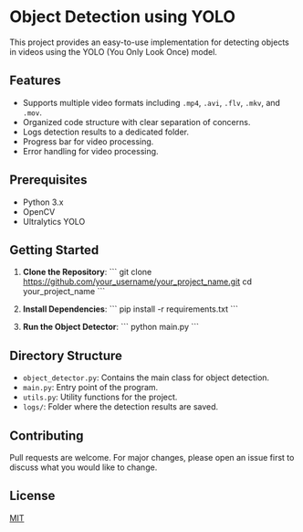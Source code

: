 # Object Detection using YOLO

This project provides an easy-to-use implementation for detecting objects in videos using the YOLO (You Only Look Once) model.

## Features
- Supports multiple video formats including `.mp4`, `.avi`, `.flv`, `.mkv`, and `.mov`.
- Organized code structure with clear separation of concerns.
- Logs detection results to a dedicated folder.
- Progress bar for video processing.
- Error handling for video processing.

## Prerequisites
- Python 3.x
- OpenCV
- Ultralytics YOLO

## Getting Started
1. **Clone the Repository**:
\`\`\`
git clone https://github.com/your_username/your_project_name.git
cd your_project_name
\`\`\`

2. **Install Dependencies**:
\`\`\`
pip install -r requirements.txt
\`\`\`

3. **Run the Object Detector**:
\`\`\`
python main.py
\`\`\`

## Directory Structure
- `object_detector.py`: Contains the main class for object detection.
- `main.py`: Entry point of the program.
- `utils.py`: Utility functions for the project.
- `logs/`: Folder where the detection results are saved.

## Contributing
Pull requests are welcome. For major changes, please open an issue first to discuss what you would like to change.

## License
[MIT](https://choosealicense.com/licenses/mit/)
